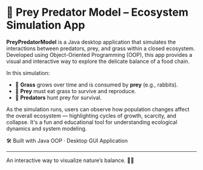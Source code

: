 # 🐾 Prey Predator Model – Ecosystem Simulation App

**PreyPredatorModel** is a Java desktop application that simulates the interactions between predators, prey, and grass within a closed ecosystem. Developed using Object-Oriented Programming (OOP), this app provides a visual and interactive way to explore the delicate balance of a food chain.

In this simulation:
- 🌿 **Grass** grows over time and is consumed by **prey** (e.g., rabbits).
- 🐇 **Prey** must eat grass to survive and reproduce.
- 🐺 **Predators** hunt prey for survival.

As the simulation runs, users can observe how population changes affect the overall ecosystem — highlighting cycles of growth, scarcity, and collapse. It's a fun and educational tool for understanding ecological dynamics and system modeling.

🛠️ Built with Java OOP · Desktop GUI Application

---

An interactive way to visualize nature’s balance. 🌱🦊
